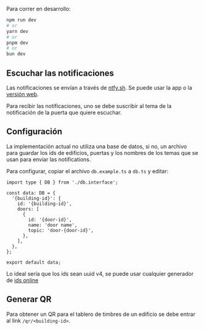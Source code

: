 Para correr en desarrollo:

```bash
npm run dev
# or
yarn dev
# or
pnpm dev
# or
bun dev
```

## Escuchar las notificaciones

Las notificaciones se envían a través de [ntfy.sh](https://ntfy.sh/). Se puede usar la app o la [versión web](https://ntfy.sh/app).

Para recibir las notificaciones, uno se debe suscribir al tema de la notificación de la puerta que quiere escuchar.

## Configuración

La implementación actual no utiliza una base de datos, si no, un archivo para guardar los ids de edificios, puertas y los nombres de los temas que se usan para enviar las notifications.

Para configurar, copiar el archivo `db.example.ts` a `db.ts` y editar:

```
import type { DB } from './db.interface';

const data: DB = {
  '{building-id}': {
    id: '{building-id}',
    doors: [
      {
        id: '{door-id}',
        name: 'door name',
        topic: 'door-{door-id}',
      },
    ],
  },
};

export default data;
```

Lo ideal sería que los ids sean uuid v4, se puede usar cualquier generador de [ids online](https://uuidonline.com/)

## Generar QR

Para obtener un QR para el tablero de timbres de un edificio se debe entrar al link `/qr/<building-id>`.
